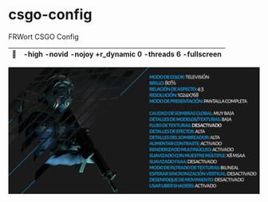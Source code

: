 # csgo-config
 FRWort CSGO Config
 
 | :memo:        | -high -novid -nojoy +r_dynamic 0 -threads 6 -fullscreen      |
|---------------|:------------------------|
 
![Alt text](/images/video_settings.jpg?raw=true "Optional Title")
